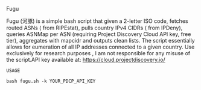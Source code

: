 Fugu

Fugu (河豚) is a simple bash script that given a 2-letter ISO code, fetches routed ASNs ( from RIPEstat), pulls country IPv4 CIDRs ( from IPDeny), queries ASNMap per ASN (requiring Project Discovery Cloud API key, free tier), aggregates with mapcidr and outputs clean lists. The script essentially allows for eumeration of all IP addresses connected to a given country.
Use exclusively for research purposes , I am not responsible for any misuse of the script.API key available at: https://cloud.projectdiscovery.io/  


    USAGE

    bash fugu.sh -k YOUR_PDCP_API_KEY

    
